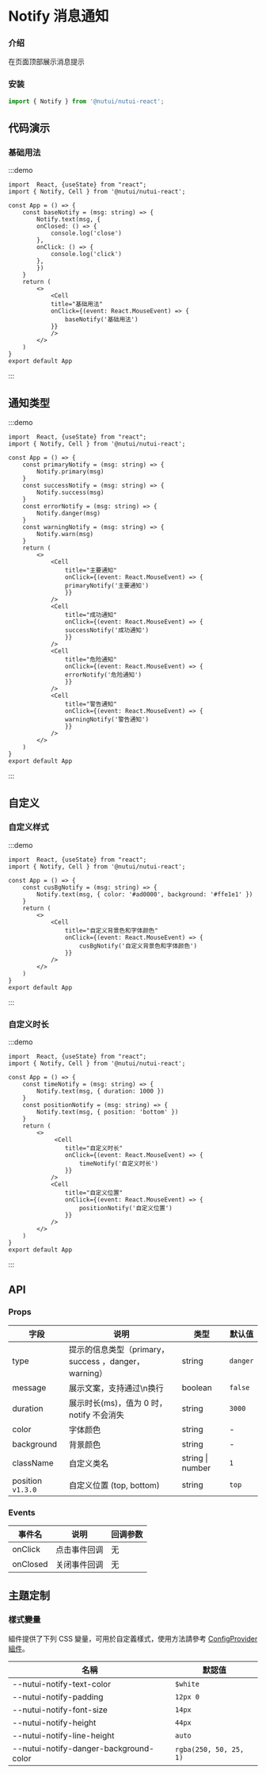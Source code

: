 #  Notify 消息通知

### 介绍

在页面顶部展示消息提示

### 安装
```javascript
import { Notify } from '@nutui/nutui-react';
```

## 代码演示

### 基础用法

:::demo

```tsx
import  React, {useState} from "react";
import { Notify, Cell } from '@nutui/nutui-react';

const App = () => {
    const baseNotify = (msg: string) => {
        Notify.text(msg, {
        onClosed: () => {
            console.log('close')
        },
        onClick: () => {
            console.log('click')
        },
        })
    }
    return (
        <>
            <Cell
            title="基础用法"
            onClick={(event: React.MouseEvent) => {
                baseNotify('基础用法')
            }}
            />
        </>
    )
}
export default App
```
:::

## 通知类型

:::demo

```tsx
import  React, {useState} from "react";
import { Notify, Cell } from '@nutui/nutui-react';

const App = () => {
    const primaryNotify = (msg: string) => {
        Notify.primary(msg)
    }
    const successNotify = (msg: string) => {
        Notify.success(msg)
    }
    const errorNotify = (msg: string) => {
        Notify.danger(msg)
    }
    const warningNotify = (msg: string) => {
        Notify.warn(msg)
    }
    return (
        <>
            <Cell
                title="主要通知"
                onClick={(event: React.MouseEvent) => {
                primaryNotify('主要通知')
                }}
            />
            <Cell
                title="成功通知"
                onClick={(event: React.MouseEvent) => {
                successNotify('成功通知')
                }}
            />
            <Cell
                title="危险通知"
                onClick={(event: React.MouseEvent) => {
                errorNotify('危险通知')
                }}
            />
            <Cell
                title="警告通知"
                onClick={(event: React.MouseEvent) => {
                warningNotify('警告通知')
                }}
            />
        </>
    )
}
export default App
```
:::



## 自定义
### 自定义样式

:::demo

```tsx
import  React, {useState} from "react";
import { Notify, Cell } from '@nutui/nutui-react';

const App = () => {
    const cusBgNotify = (msg: string) => {
        Notify.text(msg, { color: '#ad0000', background: '#ffe1e1' })
    }
    return (
        <>
            <Cell
                title="自定义背景色和字体颜色"
                onClick={(event: React.MouseEvent) => {
                    cusBgNotify('自定义背景色和字体颜色')
                }}
            />
        </>
    )
}
export default App
```
:::



### 自定义时长

:::demo

```tsx
import  React, {useState} from "react";
import { Notify, Cell } from '@nutui/nutui-react';

const App = () => {
    const timeNotify = (msg: string) => {
        Notify.text(msg, { duration: 1000 })
    }
    const positionNotify = (msg: string) => {
        Notify.text(msg, { position: 'bottom' })
    }
    return (
        <>
             <Cell
                title="自定义时长"
                onClick={(event: React.MouseEvent) => {
                    timeNotify('自定义时长')
                }}
            />
            <Cell
                title="自定义位置"
                onClick={(event: React.MouseEvent) => {
                    positionNotify('自定义位置')
                }}
            />
        </>
    )
}
export default App
```
:::




## API
    
### Props
    
| 字段       | 说明                                                  | 类型          | 默认值   |
|------------|-------------------------------------------------------|---------------|----------|
| type       | 提示的信息类型（primary，success  ，danger，warning） | string        | `danger` |
| message    | 展示文案，支持通过\n换行                              | boolean       | `false`    |
| duration   | 展示时长(ms)，值为 0 时，notify 不会消失              | string        | `3000`     |
| color      | 字体颜色                                              | string        | -       |
| background | 背景颜色                                              | string        | -       |
| className | 自定义类名                                            | string \| number | `1`        |
| position `v1.3.0` | 自定义位置 (top, bottom)                                         | string | `top`        |

### Events

| 事件名 | 说明         | 回调参数 |
|--------|--------------|----------|
| onClick  | 点击事件回调 | 无       |
| onClosed | 关闭事件回调 | 无       |


## 主題定制

### 樣式變量

組件提供了下列 CSS 變量，可用於自定義樣式，使用方法請參考 [ConfigProvider 組件](#/zh-CN/component/configprovider)。

| 名稱 | 默認值 |
| --- | --- |
| --nutui-notify-text-color | `$white` |
| --nutui-notify-padding | `12px 0` |
| --nutui-notify-font-size | `14px` |
| --nutui-notify-height | `44px` |
| --nutui-notify-line-height | `auto` |
| --nutui-notify-danger-background-color | `rgba(250, 50, 25, 1)` |
